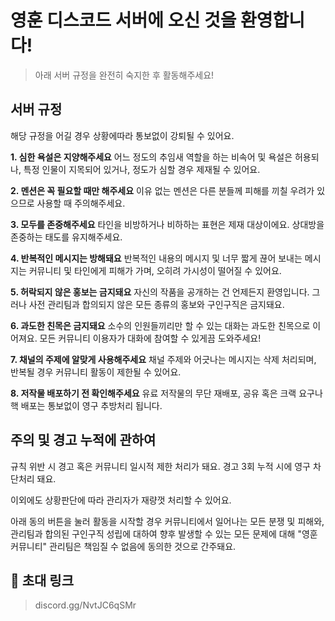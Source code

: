 # 영훈 디스코드 서버에 오신 것을 환영합니다!
> 아래 서버 규정을 완전히 숙지한 후 활동해주세요!

## 서버 규정
해당 규정을 어길 경우 상황에따라 통보없이 강퇴될 수 있어요.

**1\. 심한 욕설은 지양해주세요**
어느 정도의 추임새 역할을 하는 비속어 및 욕설은 허용되나,
특정 인물이 지목되어 있거나, 정도가 심할 경우 제재될 수 있어요.

**2\. 멘션은 꼭 필요할 때만 해주세요**
이유 없는 멘션은 다른 분들께 피해를 끼칠 우려가 있으므로 사용할 때 주의해주세요.

**3\. 모두를 존중해주세요**
타인을 비방하거나 비하하는 표현은 제재 대상이에요.
상대방을 존중하는 태도를 유지해주세요.

**4\. 반복적인 메시지는 방해돼요**
반복적인 내용의 메시지 및 너무 짧게 끊어 보내는 메시지는
커뮤니티 및 타인에게 피해가 가며, 오히려 가시성이 떨어질 수 있어요.

**5\. 허락되지 않은 홍보는 금지돼요**
자신의 작품을 공개하는 건 언제든지 환영입니다.
그러나 사전 관리팀과 합의되지 않은 모든 종류의 홍보와 구인구직은 금지돼요.

**6\. 과도한 친목은 금지돼요**
소수의 인원들끼리만 할 수 있는 대화는 과도한 친목으로 이어져요.
모든 커뮤니티 이용자가 대화에 참여할 수 있게끔 도와주세요!

**7\. 채널의 주제에 알맞게 사용해주세요**
채널 주제와 어긋나는 메시지는 삭제 처리되며,
반복될 경우 커뮤니티 활동이 제한될 수 있어요.

**8\. 저작물 배포하기 전 확인해주세요**
유료 저작물의 무단 재배포, 공유 혹은 크랙 요구나 핵 배포는 통보없이 영구 추방처리 됩니다.

## 주의 및 경고 누적에 관하여
규칙 위반 시 경고 혹은 커뮤니티 일시적 제한 처리가 돼요.
경고 3회 누적 시에 영구 차단처리 돼요.

이외에도 상황판단에 따라 관리자가 재량껏 처리할 수 있어요.

아래 동의 버튼을 눌러 활동을 시작할 경우
커뮤니티에서 일어나는 모든 분쟁 및 피해와, 관리팀과 합의된 구인구직 성립에 대하여
향후 발생할 수 있는 모든 문제에 대해 "영훈 커뮤니티" 관리팀은 책임질 수 없음에 동의한 것으로 간주돼요.

## 🔗 초대 링크
> discord.gg/NvtJC6qSMr
